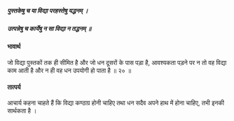 ##### पुस्तकेषु च या विद्या परहस्तेषु यद्धनम् ।
##### उत्पन्नेषु च कार्येषु न सा विद्या न तद्धनम् ॥

#### भावार्थ

जो विद्या पुस्तकों तक ही सीमित है और जो धन दूसरों के पास पड़ा है, आवश्यकता पड़ने पर न तो वह विद्या काम आती है और न ही वह धन उपयोगी हो पाता है ॥ २० ॥

#### तात्पर्य

आचार्य कहना चाहते हैं कि विद्या कण्ठाग्र होनी चाहिए तथा धन सदैव अपने हाथ में होना चाहिए, तभी इनकी सार्थकता है ।